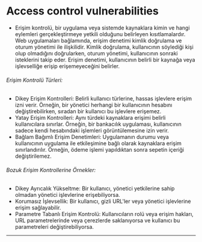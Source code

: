 # Access control vulnerabilities
- Erişim kontrolü, bir uygulama veya sistemde kaynaklara kimin ve hangi eylemleri gerçekleştirmeye yetkili olduğunu belirleyen kısıtlamalardır. Web uygulamaları bağlamında, erişim denetimi kimlik doğrulama ve oturum yönetimi ile ilişkilidir. Kimlik doğrulama, kullanıcının söylediği kişi olup olmadığını doğrularken, oturum yönetimi, kullanıcının sonraki isteklerini takip eder. Erişim denetimi, kullanıcının belirli bir kaynağa veya işlevselliğe erişip erişemeyeceğini belirler.
###### Erişim Kontrolü Türleri:
- Dikey Erişim Kontrolleri: Belirli kullanıcı türlerine, hassas işlevlere erişim izni verir. Örneğin, bir yönetici herhangi bir kullanıcının hesabını değiştirebilirken, sıradan bir kullanıcı bu işlevlere erişemez.
- Yatay Erişim Kontrolleri: Aynı türdeki kaynaklara erişimi belirli kullanıcılara sınırlar. Örneğin, bir bankacılık uygulaması, kullanıcının sadece kendi hesabındaki işlemleri görüntülemesine izin verir.
- Bağlam Bağımlı Erişim Denetimleri: Uygulamanın durumu veya kullanıcının uygulama ile etkileşimine bağlı olarak kaynaklara erişim sınırlandırılır. Örneğin, ödeme işlemi yapıldıktan sonra sepetin içeriği değiştirilemez.
###### Bozuk Erişim Kontrollerine Örnekler:
- Dikey Ayrıcalık Yükseltme: Bir kullanıcı, yönetici yetkilerine sahip olmadan yönetici işlevlerine erişebiliyorsa.
- Korumasız İşlevsellik: Bir kullanıcı, gizli URL'ler veya yönetici işlevlerine erişim sağlayabilir.
- Parametre Tabanlı Erişim Kontrolü: Kullanıcıların rolü veya erişim hakları, URL parametrelerinde veya çerezlerde saklanıyorsa ve kullanıcı bu parametreleri değiştirebiliyorsa.

-------------------------------------

